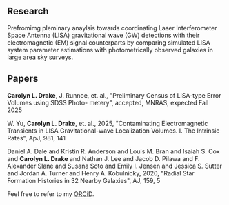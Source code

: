 ## Research

Prefromimg pleminary anaylsis towards coordinating Laser Interferometer Space Antenna (LISA) gravitational wave (GW) detections with their electromagnetic (EM) signal counterparts by comparing simulated LISA system parameter estimations with photometrically observed galaxies in large area sky surveys.

## Papers

<b>Carolyn L. Drake</b>, J. Runnoe, et. al., "Preliminary Census of LISA-type Error Volumes using SDSS Photo-
metery", accepted, MNRAS, expected Fall 2025

W. Yu, <b>Carolyn L. Drake</b>, et. al., 2025, "Contaminating Electromagnetic Transients in LISA Gravitational-wave 
Localization Volumes. I. The Intrinsic Rates", ApJ, 981, 141

Daniel A. Dale and Kristin R. Anderson and Louis M. Bran and Isaiah S. Cox and <b>Carolyn L. Drake</b> and
Nathan J. Lee and Jacob D. Pilawa and F. Alexander Slane and Susana Soto and Emily I. Jensen and Jessica
S. Sutter and Jordan A. Turner and Henry A. Kobulnicky, 2020, "Radial Star Formation Histories in 32 Nearby
Galaxies", AJ, 159, 5

Feel free to refer to my [ORCiD](https://orcid.org/0009-0006-1022-5627).
